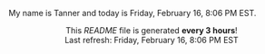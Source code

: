 My name is Tanner and today is Friday, February 16, 8:06 PM EST.

<p align="center">This <i>README</i> file is generated <b>every 3 hours</b>!</br>Last refresh: Friday, February 16, 8:06 PM EST<br /></p>

